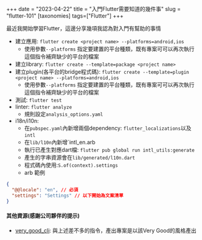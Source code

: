 +++
date = "2023-04-22"
title = "入門Flutter需要知道的幾件事"
slug = "flutter-101"
[taxonomies]
tags=["Flutter"]
+++

最近我開始學習Flutter，這邊分享幾項我認為對入門有幫助的事情

- 建立應用: `flutter create <project name> --platforms=android,ios`
    - 使用參數`--platforms` 指定要建置的平台種類，既有專案可可以再次執行這個指令補齊缺少的平台的檔案
- 建立library: `flutter create --template=package <project name>`
- 建立plugin(各平台的bridge程式碼): `flutter create --template=plugin <project name> --platforms=android,ios`
    - 使用參數`--platforms` 指定要建置的平台種類，既有專案可可以再次執行這個指令補齊缺少的平台的檔案
- 測試: `flutter test`
- linter: `flutter analyze`
    - 規則設定`analysis_options.yaml`
- i18n/i10n: 
    - 在`pubspec.yaml`內新增兩個dependency: `flutter_localizations`以及`intl`
    - 在`lib/l10n`內新增`intl_en.arb
    - 執行已產生對應dart檔: `flutter pub global run intl_utils:generate`
    - 產生的字串資源會在`lib/generated/l10n.dart`
    - 程式碼內使用:`S.of(context).settings`
    - arb 範例
```json
{
  "@@locale": "en", // 必須
  "settings": "Settings" // 以下開始為文案清單
}
```

#### 其他資源(感謝公司夥伴的提示)
- [very_good_cli][1]: 與上述差不多的指令，產出專案是以該Very Good的風格產出




[1]: https://pub.dev/packages/very_good_cli




